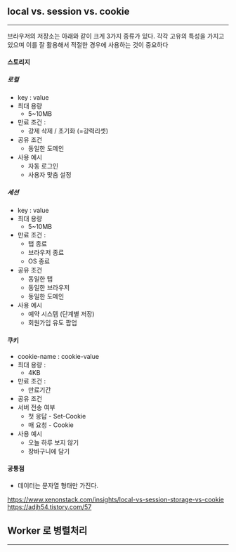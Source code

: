 

## local vs. session vs. cookie
----
브라우저의 저장소는 아래와 같이 크게 3가지 종류가 있다. 각각 고유의 특성을 가지고 있으며 이를 잘 활용해서 적절한 경우에 사용하는 것이 중요하다
#### 스토리지
##### 로컬
- key : value
- 최대 용량
	- 5~10MB
- 만료 조건 :
	- 강제 삭제 / 초기화 (=강력리셋)
- 공유 조건
	- 동일한 도메인
- 사용 예시
	- 자동 로그인
	- 사용자 맞춤 설정

##### 세션
- key : value
- 최대 용량
	- 5~10MB
- 만료 조건 :
	- 탭 종료
	- 브라우저 종료
	- OS 종료
 - 공유 조건
	 - 동일한 탭
	 - 동일한 브라우저
	 - 동일한 도메인
- 사용 예시
	- 예약 시스템 (단계별 저장)
	- 회원가입 유도 팝업

#### 쿠키
- cookie-name : cookie-value
- 최대 용량 :
	- 4KB
- 만료 조건 :
	- 만료기간
- 공유 조건
- 서버 전송 여부
	- 첫 응답 - Set-Cookie
	- 매 요청 - Cookie
- 사용 예시
	- 오늘 하루 보지 않기
	- 장바구니에 담기


#### 공통점
- 데이터는 문자열 형태만 가진다.


https://www.xenonstack.com/insights/local-vs-session-storage-vs-cookie
https://adjh54.tistory.com/57




## Worker 로 병렬처리
----
